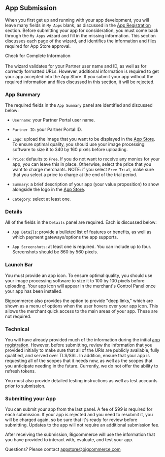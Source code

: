 ## <span class="jumptarget"> App Submission </span>

When you first get up and running with your app development, you will leave many fields in `My Apps` blank, as discussed in the [App&#160;Registration](#app-registration) section. Before submitting your app for consideration, you must come back through the `My Apps` wizard and fill in the missing information. This section discusses each page of the wizard, and identifies the information and files required for App Store approval.

<aside class="warning">
<span class="aside-warning-hd">Check for Complete Information</span><br><br>
The wizard validates for your Partner user name and ID, as well as for correctly formatted URLs. However, additional information is required to get your app accepted into the App Store. If you submit your app without the required information and files discussed in this section, it will be rejected.
</aside>


### <span class="jumptarget"> App Summary

The required fields in the `App Summary` panel are identified and discussed below:

*   `Username`: your Partner Portal user name.

*   `Partner ID`: your Partner Portal ID.

*   `Logo`: upload the image that you want to be displayed in the <a href="https://www.bigcommerce.com/apps/" target="_blank">App Store</a>. To ensure optimal quality, you should use your image processing software to size it to 340 by 160 pixels before uploading.

*   `Price`: defaults to `Free`. If you do not want to receive any monies for your app, you can leave this in place. Otherwise, select the price that you want to charge merchants. NOTE: if you select `Free Trial`, make sure that you select a price to charge at the end of the trial period.

*   `Summary`: a brief description of your app (your value proposition) to show alongside the logo in the <a href="https://www.bigcommerce.com/apps/" target="_blank">App Store</a>.

*   `Category`: select at least one.

### <span class="jumptarget"> Details </span>

All of the fields in the `Details` panel are required. Each is discussed below:

*   `App Details`: provide a bulleted list of features or benefits, as well as which payment gateways/options the app supports.

*   `App Screenshots`: at least one is required. You can include up to four. Screenshots should be 860 by 560 pixels.

### <span class="jumptarget"> Launch Bar </span>

You must provide an app icon. To ensure optimal quality, you should use your image processing software to size it to 100 by 100 pixels before uploading. Your app icon will appear in the merchant's Control Panel once your app has been installed.

Bigcommerce also provides the option to provide "deep links," which are shown as a menu of options when the user hovers over your app icon. This allows the merchant quick access to the main areas of your app. These are not required.

### <span class="jumptarget"> Technical </span>

You will have already provided much of the information during the initial [app registration](#app-registration). However, before submitting, review the information that you provided initially to make sure that all of the URIs are publicly available, fully qualified, and served over TLS/SSL. In addition, ensure that your app is requesting all of the scopes that it needs now, as well as the scopes that you anticipate needing in the future. Currently, we do not offer the ability to refresh tokens.

You must also provide detailed testing instructions as well as test accounts prior to submission.

### <span class="jumptarget"> Submitting your App </span>

You can submit your app from the last panel. A fee of $99 is required for each submission. If your app is rejected and you need to resubmit it, you will be charged again, so be sure that it's ready for review before submitting. Updates to the app will not require an additional submission fee.

After receiving the submission, Bigcommerce will use the information that you have provided to interact with, evaluate, and test your app.

Questions? Please contact [appstore@bigcommerce.com](mailto:appstore@bigcommerce.com)
